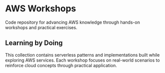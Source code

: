 # AWS Workshops

Code repository for advancing AWS knowledge through hands-on workshops and practical exercises.

## Learning by Doing

This collection contains serverless patterns and implementations built while exploring AWS services. Each workshop focuses on real-world scenarios to reinforce cloud concepts through practical application.